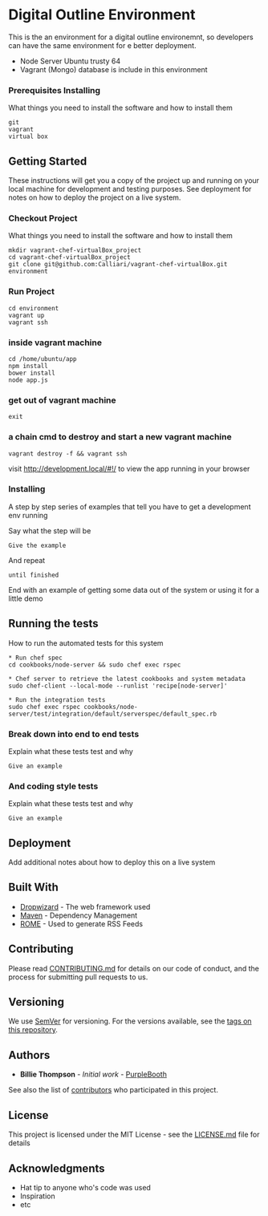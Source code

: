 # Digital Outline Environment

This is the an environment for a digital outline environemnt, so developers can have the same environment for e better deployment.

* Node Server Ubuntu trusty 64
* Vagrant (Mongo) database is include in this environment

### Prerequisites Installing
What things you need to install the software and how to install them

```
git 
vagrant 
virtual box
```

## Getting Started

These instructions will get you a copy of the project up and running on your local machine for development and testing purposes. See deployment for notes on how to deploy the project on a live system.

### Checkout Project

What things you need to install the software and how to install them

```
mkdir vagrant-chef-virtualBox_project
cd vagrant-chef-virtualBox_project
git clone git@github.com:Calliari/vagrant-chef-virtualBox.git environment

```

### Run Project

```
cd environment
vagrant up 
vagrant ssh
```

### inside vagrant machine

```
cd /home/ubuntu/app
npm install
bower install
node app.js
```

### get out of  vagrant machine 

```
exit
```

### a chain cmd to destroy and start a new vagrant machine 

``` 
vagrant destroy -f && vagrant ssh
```

visit http://development.local/#!/ to view the app running in your browser

### Installing

A step by step series of examples that tell you have to get a development env running

Say what the step will be

```
Give the example
```

And repeat

```
until finished
```

End with an example of getting some data out of the system or using it for a little demo

## Running the tests

How to run the automated tests for this system

```
* Run chef spec
cd cookbooks/node-server && sudo chef exec rspec

* Chef server to retrieve the latest cookbooks and system metadata
sudo chef-client --local-mode --runlist 'recipe[node-server]'

* Run the integration tests
sudo chef exec rspec cookbooks/node-server/test/integration/default/serverspec/default_spec.rb
```

### Break down into end to end tests

Explain what these tests test and why

```
Give an example
```

### And coding style tests

Explain what these tests test and why

```
Give an example
```

## Deployment

Add additional notes about how to deploy this on a live system

## Built With

* [Dropwizard](http://www.dropwizard.io/1.0.2/docs/) - The web framework used
* [Maven](https://maven.apache.org/) - Dependency Management
* [ROME](https://rometools.github.io/rome/) - Used to generate RSS Feeds

## Contributing

Please read [CONTRIBUTING.md](https://gist.github.com/PurpleBooth/b24679402957c63ec426) for details on our code of conduct, and the process for submitting pull requests to us.

## Versioning

We use [SemVer](http://semver.org/) for versioning. For the versions available, see the [tags on this repository](https://github.com/your/project/tags). 

## Authors

* **Billie Thompson** - *Initial work* - [PurpleBooth](https://github.com/PurpleBooth)

See also the list of [contributors](https://github.com/your/project/contributors) who participated in this project.

## License

This project is licensed under the MIT License - see the [LICENSE.md](LICENSE.md) file for details

## Acknowledgments

* Hat tip to anyone who's code was used
* Inspiration
* etc
